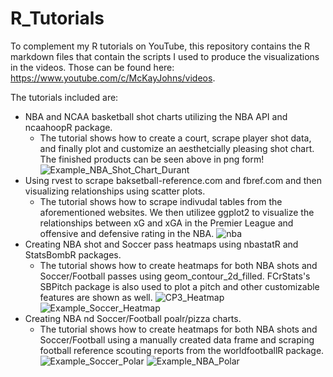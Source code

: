 # R_Tutorials

To complement my R tutorials on YouTube, this repository contains the R markdown files that contain the scripts I used to produce the visualizations in the videos. Those can be found here: https://www.youtube.com/c/McKayJohns/videos. 

The tutorials included are:

- NBA and NCAA basketball shot charts utilizing the NBA API and ncaahoopR package.
    - The tutorial shows how to create a court, scrape player shot data, and finally plot and customize an aesthetcially pleasing shot chart. The finished products can be seen above in png form!
![Example_NBA_Shot_Chart_Durant](https://user-images.githubusercontent.com/70119566/125554311-0ca5a6bf-707b-48f3-9d28-2d60c3f8b380.png)
- Using rvest to scrape baksetball-reference.com and fbref.com and then visualizing relationships using scatter plots.
    - The tutorial shows how to scrape indivudal tables from the aforementioned websites. We then utilizee ggplot2 to visualize the relationships between xG and xGA in the Premier League and offensive and defensive rating in the NBA.
![nba](https://user-images.githubusercontent.com/70119566/125554339-3ed4238b-96ec-461c-8a34-4ed718269889.png)
- Creating NBA shot and Soccer pass heatmaps using nbastatR and StatsBombR packages.
    - The tutorial shows how to create heatmaps for both NBA shots and Soccer/Football passes using geom_contour_2d_filled. FCrStats's SBPitch package is also used to plot a pitch and other customizable features are shown as well.
![CP3_Heatmap](https://user-images.githubusercontent.com/70119566/125554356-251b279d-da68-45a8-83cb-205e78a0eec2.png)
![Example_Soccer_Heatmap](https://user-images.githubusercontent.com/70119566/125554276-b578c3d8-b513-46ec-bd74-36e145679766.png)
- Creating NBA nd Soccer/Football poalr/pizza charts.
    - The tutorial shows how to create heatmaps for both NBA shots and Soccer/Football using a manually created data frame and scraping football reference scouting reports from the worldfootballR package.
  ![Example_Soccer_Polar](https://user-images.githubusercontent.com/70119566/142473174-cd727b32-18e6-46c7-9a00-17e182b456c1.png)
  ![Example_NBA_Polar](https://user-images.githubusercontent.com/70119566/142473196-45c56ac9-519d-4c1a-98ed-a61e4a8a115f.png)
